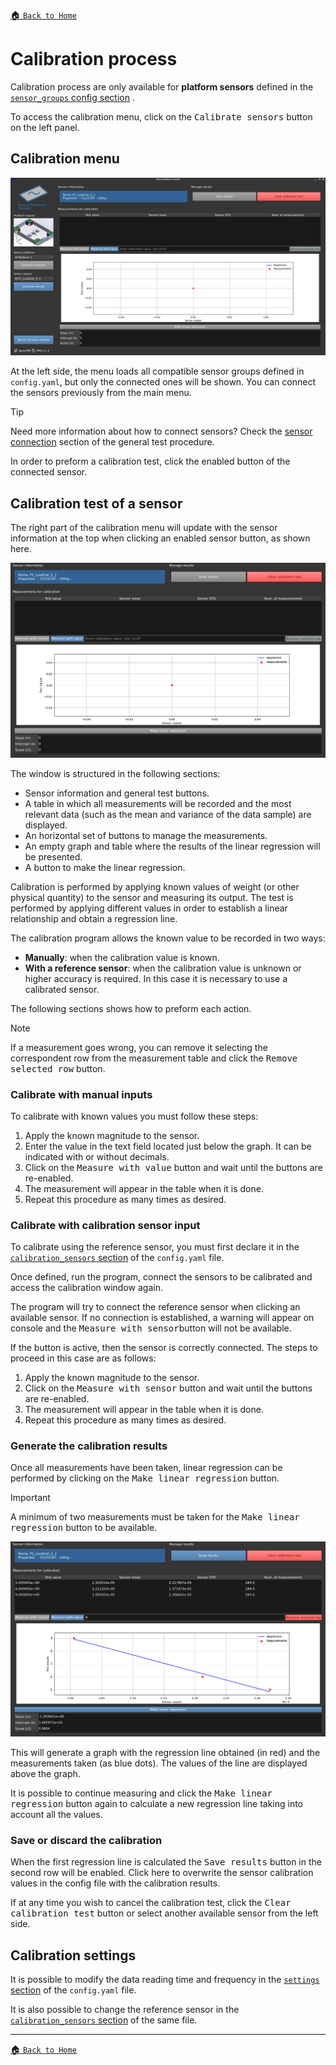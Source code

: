 [:house: `Back to Home`](../home.md)

# Calibration process

Calibration process are only available for **platform sensors** defined in the [`sensor_groups` config section](../setup/config_file.md#sensor-groups-section) .

To access the calibration menu, click on the <kbd>Calibrate sensors</kbd> button on the left panel.

## Calibration menu

![Calibration UI](../images/calibrationUI_default.png)

At the left side, the menu loads all compatible sensor groups defined in `config.yaml`, but only the connected ones will be shown. You can connect the sensors previously from the main menu.

> [!TIP]
> Need more information about how to connect sensors? Check the [sensor connection](general_test.md#sensor-connection) section of the general test procedure.

In order to preform a calibration test, click the enabled button of the connected sensor.

## Calibration test of a sensor

The right part of the calibration menu will update with the sensor information at the top when clicking an enabled sensor button, as shown here.

![Calibration UI panel](../images/calibrationUI_panel.png)

The window is structured in the following sections:
- Sensor information and general test buttons.
- A table in which all measurements will be recorded and the most relevant data (such as the mean and variance of the data sample) are displayed.
- An horizontal set of buttons to manage the measurements.
- An empty graph and table where the results of the linear regression will be presented.
- A button to make the linear regression.

Calibration is performed by applying known values of weight (or other physical quantity) to the sensor and measuring its output. The test is performed by applying different values in order to establish a linear relationship and obtain a regression line.

The calibration program allows the known value to be recorded in two ways:
- **Manually**: when the calibration value is known.
- **With a reference sensor**: when the calibration value is unknown or higher accuracy is required. In this case it is necessary to use a calibrated sensor.

The following sections shows how to preform each action.

> [!NOTE]
> If a measurement goes wrong, you can remove it selecting the correspondent row from the measurement table and click the <kbd>Remove selected row</kbd> button.

### Calibrate with manual inputs

To calibrate with known values you must follow these steps:

1. Apply the known magnitude to the sensor.
2. Enter the value in the text field located just below the graph. It can be indicated with or without decimals.
3. Click on the <kbd>Measure with value</kbd> button and wait until the buttons are re-enabled.
4. The measurement will appear in the table when it is done.
5. Repeat this procedure as many times as desired.

### Calibrate with calibration sensor input

To calibrate using the reference sensor, you must first declare it in the [`calibration_sensors` section](../setup/config_file.md#calibration-sensors-section) of the `config.yaml` file. 

Once defined, run the program, connect the sensors to be calibrated and access the calibration window again.

The program will try to connect the reference sensor when clicking an available sensor. If no connection is established, a warning will appear on console and the <kbd>Measure with sensor</kbd>button will not be available.

If the button is active, then the sensor is correctly connected. The steps to proceed in this case are as follows:
1. Apply the known magnitude to the sensor.
2. Click on the <kbd>Measure with sensor</kbd> button and wait until the buttons are re-enabled.
3. The measurement will appear in the table when it is done.
4. Repeat this procedure as many times as desired.

### Generate the calibration results
Once all measurements have been taken, linear regression can be performed by clicking on the <kbd>Make linear regression</kbd> button.

> [!IMPORTANT]
> A minimum of two measurements must be taken for the <kbd>Make linear regression</kbd> button to be available.

![Calibration UI results](../images/calibrationUI_results.png)

This will generate a graph with the regression line obtained (in red) and the measurements taken (as blue dots). The values of the line are displayed above the graph.

It is possible to continue measuring and click the <kbd>Make linear regression</kbd> button again to calculate a new regression line taking into account all the values.

### Save or discard the calibration
When the first regression line is calculated the <kbd>Save results</kbd> button in the second row will be enabled. Click here to overwrite the sensor calibration values in the config file with the calibration results.

If at any time you wish to cancel the calibration test, click the <kbd>Clear calibration test</kbd> button or select another available sensor from the left side.

## Calibration settings
It is possible to modify the data reading time and frequency in the [`settings` section](../setup/config_file.md#settings-section) of the `config.yaml` file.

It is also possible to change the reference sensor in the [`calibration_sensors` section](../setup/config_file.md#calibration-sensors-section) of the same file.

---

[:house: `Back to Home`](../home.md)